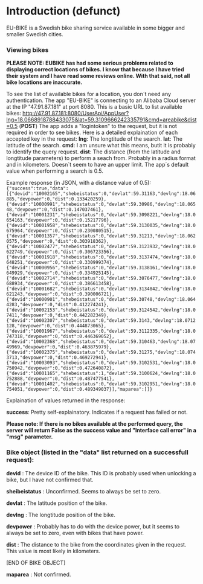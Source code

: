 # Introduction (defunct)
EU-BIKE is a Swedish bike sharing service available in some bigger and smaller Swedish cities.
### Viewing bikes

**PLEASE NOTE: EUBIKE has had some serious problems related to displaying correct locations of bikes. I know that because I have tried their system and I have read some reviews online. With that said, not all bike locations are inaccurate.**

To see the list of available bikes for a location, you don´t need any authentication. The app "EU-BIKE" is connecting to an Alibaba Cloud server
at the IP "47.91.87.181" at port 8080.
This is a basic URL to list available bikes:
http://47.91.87.181:8080/UserApi/AppUser?lng=18.0668918788433075&lat=59.3109666242335791&cmd=areabike&dist=0.5 (**POST**)
The app adds a "logintoken" to the request, but it is not required in order to see bikes.
Here is a detailed explaination of each accepted key in the request:
**lng**: The longtitude of the search.
**lat**: The latitude of the search.
**cmd**: I am unsure what this means, butit it is probably to identify the query request.
**dist**: The distance (from the latitude and longtitude parameters) to perform a seach from. Probably in a radius format and in kilometers. Doesn´t seem to have an upper limit. The app´s default value when performing a search is 0.5.

Example response (in JSON, with a distance value of 0.5):
`{"success":true,"data":[{"devid":"10002165","shebeistatus":0,"devlat":59.31163,"devlng":18.06885,"devpower":0,"dist":0.133420259},{"devid":"10000991","shebeistatus":0,"devlat":59.30986,"devlng":18.06548,"devpower":0,"dist":0.147037461},{"devid":"10001231","shebeistatus":0,"devlat":59.3098221,"devlng":18.0654163,"devpower":0,"dist":0.15217796},{"devid":"10001958","shebeistatus":0,"devlat":59.3130035,"devlng":18.0675964,"devpower":0,"dist":0.230080515},{"devid":"10001357","shebeistatus":0,"devlat":59.31213,"devlng":18.0620575,"devpower":0,"dist":0.303918362},{"devid":"10002477","shebeistatus":0,"devlat":59.3123932,"devlng":18.0622749,"devpower":0,"dist":0.306723356},{"devid":"10001918","shebeistatus":0,"devlat":59.3137474,"devlng":18.0648251,"devpower":0,"dist":0.330999374},{"devid":"10000956","shebeistatus":0,"devlat":59.3138161,"devlng":18.0649929,"devpower":0,"dist":0.334925145},{"devid":"10002714","shebeistatus":0,"devlat":59.3076477,"devlng":18.0688934,"devpower":0,"dist":0.386613458},{"devid":"10001682","shebeistatus":0,"devlat":59.3134842,"devlng":18.0621243,"devpower":0,"dist":0.390006721},{"devid":"10000901","shebeistatus":0,"devlat":59.30748,"devlng":18.0644283,"devpower":0,"dist":0.412274241},{"devid":"10002153","shebeistatus":0,"devlat":59.3124542,"devlng":18.07411,"devpower":0,"dist":0.442282349},{"devid":"10002307","shebeistatus":0,"devlat":59.3143,"devlng":18.0712128,"devpower":0,"dist":0.444873065},{"devid":"10001967","shebeistatus":0,"devlat":59.3112335,"devlng":18.0747318,"devpower":0,"dist":0.446369052},{"devid":"10002368","shebeistatus":0,"devlat":59.310463,"devlng":18.0749969,"devpower":0,"dist":0.463875979},{"devid":"10002375","shebeistatus":0,"devlat":59.31275,"devlng":18.0743713,"devpower":0,"dist":0.469272941},{"devid":"10003093","shebeistatus":0,"devlat":59.3102531,"devlng":18.0750942,"devpower":0,"dist":0.472640872},{"devid":"10001165","shebeistatus":1,"devlat":59.3100624,"devlng":18.0752888,"devpower":0,"dist":0.487477541},{"devid":"10001402","shebeistatus":0,"devlat":59.3102951,"devlng":18.0754051,"devpower":0,"dist":0.489349037}],"maparea":[]}`

Explaination of values returned in the response:

**success**: Pretty self-explainatory. Indicates if a request has failed or not.

**Please note: If there is no bikes available at the performed query, the server will return False as the success value and "Interface call error" in a "msg" parameter.**

### Bike object (listed in the "data" list returned on a successfull request):

**devid** : The device ID of the bike. This ID is probably used when unlocking a bike, but I have not confirmed that.

**sheibeistatus** : Unconfirmed. Seems to always be set to zero.

**devlat** : The latitude position of the bike.

**devlng** : The longtitude position of the bike.

**devpower** : Probably has to do with the device power, but it seems to always be set to zero, even with bikes that have power.

**dist** : The distance to the bike from the coordinates given in the request. This value is most likely in kilometers.

[END OF BIKE OBJECT]

**maparea** : Not confirmed.
